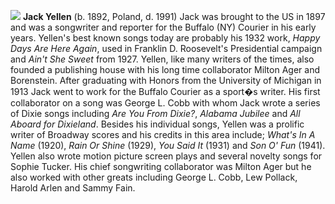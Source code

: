 ![](/jyellen.jpg)
**Jack Yellen** (b. 1892, Poland, d. 1991) Jack was brought to the US in 1897 and was a songwriter and reporter for the Buffalo (NY) Courier in his early years. Yellen's best known songs today are probably his 1932 work, *Happy Days Are Here Again*, used in Franklin D. Roosevelt's Presidential campaign and *Ain't She Sweet* from 1927. Yellen, like many writers of the times, also founded a publishing house with his long time collaborator Milton Ager and Borenstein. After graduating with Honors from the University of Michigan in 1913 Jack went to work for the Buffalo Courier as a sport�s writer. His first collaborator on a song was George L. Cobb with whom Jack wrote a series of Dixie songs including *Are You From Dixie?*, *Alabama Jubilee* and *All Aboard for Dixieland*. Besides his individual songs, Yellen was a prolific writer of Broadway scores and his credits in this area include; *What's In A Name* (1920), *Rain Or Shine* (1929), *You Said It* (1931) and *Son O' Fun* (1941). Yellen also wrote motion picture screen plays and several novelty songs for Sophie Tucker. His chief songwriting collaborator was Milton Ager but he also worked with other greats including George L. Cobb, Lew Pollack, Harold Arlen and Sammy Fain.  

 